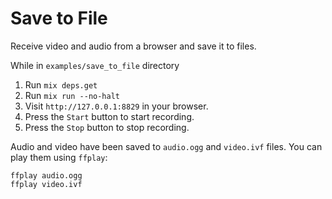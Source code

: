 # Save to File

Receive video and audio from a browser and save it to files.

While in `examples/save_to_file` directory

1. Run `mix deps.get`
2. Run `mix run --no-halt`
3. Visit `http://127.0.0.1:8829` in your browser.
4. Press the `Start` button to start recording.
5. Press the `Stop` button to stop recording.

Audio and video have been saved to `audio.ogg` and `video.ivf` files.
You can play them using `ffplay`:

```shell
ffplay audio.ogg
ffplay video.ivf
```
